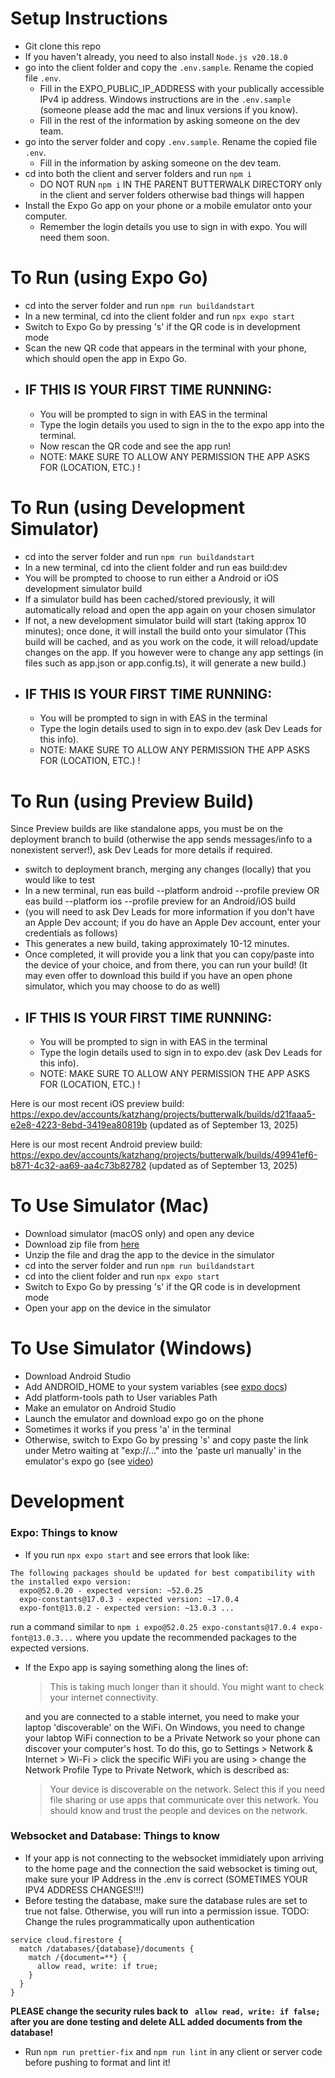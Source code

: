 # Setup Instructions

- Git clone this repo
- If you haven't already, you need to also install `Node.js v20.18.0`
- go into the client folder and copy the `.env.sample`. Rename the copied file `.env`.
  - Fill in the EXPO_PUBLIC_IP_ADDRESS with your publically accessible IPv4 ip address. Windows instructions are in the `.env.sample` (someone please add the mac and linux versions if you know).
  - Fill in the rest of the information by asking someone on the dev team.
- go into the server folder and copy `.env.sample`. Rename the copied file `.env`.
  - Fill in the information by asking someone on the dev team.
- cd into both the client and server folders and run `npm i`
  - DO NOT RUN ```npm i``` IN THE PARENT BUTTERWALK DIRECTORY only in the client and server folders otherwise bad things will happen
- Install the Expo Go app on your phone or a mobile emulator onto your computer.
  - Remember the login details you use to sign in with expo. You will need them soon.


# To Run (using Expo Go)

- cd into the server folder and run `npm run buildandstart`
- In a new terminal, cd into the client folder and run `npx expo start`
- Switch to Expo Go by pressing 's' if the QR code is in development mode
- Scan the new QR code that appears in the terminal with your phone, which should open the app in Expo Go.
- ## IF THIS IS YOUR FIRST TIME RUNNING:
  - You will be prompted to sign in with EAS in the terminal
  - Type the login details you used to sign in the to the expo app into the terminal.
  - Now rescan the QR code and see the app run!
  - NOTE: MAKE SURE TO ALLOW ANY PERMISSION THE APP ASKS FOR (LOCATION, ETC.) !

# To Run (using Development Simulator)

- cd into the server folder and run `npm run buildandstart`
- In a new terminal, cd into the client folder and run eas build:dev
- You will be prompted to choose to run either a Android or iOS development simulator build
- If a simulator build has been cached/stored previously, it will automatically reload and open the app again on your chosen simulator
- If not, a new development simulator build will start (taking approx 10 minutes); once done, it will install the build onto your simulator (This build will be cached, and as you work on the code, it will reload/update changes on the app. If you however were to change any app settings (in files such as app.json or app.config.ts), it will generate a new build.)
- ## IF THIS IS YOUR FIRST TIME RUNNING:
  - You will be prompted to sign in with EAS in the terminal
  - Type the login details used to sign in to expo.dev (ask Dev Leads for this info).
  - NOTE: MAKE SURE TO ALLOW ANY PERMISSION THE APP ASKS FOR (LOCATION, ETC.) !

# To Run (using Preview Build)

Since Preview builds are like standalone apps, you must be on the deployment branch to build (otherwise the app sends messages/info to a nonexistent server!), ask Dev Leads for more details if required. 

- switch to deployment branch, merging any changes (locally) that you would like to test
- In a new terminal, run eas build --platform android --profile preview OR eas build --platform ios --profile preview for an Android/iOS build
- (you will need to ask Dev Leads for more information if you don't have an Apple Dev account; if you do have an Apple Dev account, enter your credentials as follows) 
- This generates a new build, taking approximately 10-12 minutes.
- Once completed, it will provide you a link that you can copy/paste into the device of your choice, and from there, you can run your build! (It may even offer to download this build if you have an open phone simulator, which you may choose to do as well)
- ## IF THIS IS YOUR FIRST TIME RUNNING:
  - You will be prompted to sign in with EAS in the terminal
  - Type the login details used to sign in to expo.dev (ask Dev Leads for this info).
  - NOTE: MAKE SURE TO ALLOW ANY PERMISSION THE APP ASKS FOR (LOCATION, ETC.) !

Here is our most recent iOS preview build: https://expo.dev/accounts/katzhang/projects/butterwalk/builds/d21faaa5-e2e8-4223-8ebd-3419ea80819b
(updated as of September 13, 2025)

Here is our most recent Android preview build: https://expo.dev/accounts/katzhang/projects/butterwalk/builds/49941ef6-b871-4c32-aa69-aa4c73b82782
(updated as of September 13, 2025)

# To Use Simulator (Mac)

- Download simulator (macOS only) and open any device
- Download zip file from [here](https://expo.dev/accounts/katzhang/projects/husky-betterWalk/builds/ca622619-adcc-4adf-9201-5865b8a44236)
- Unzip the file and drag the app to the device in the simulator
- cd into the server folder and run `npm run buildandstart`
- cd into the client folder and run `npx expo start`
- Switch to Expo Go by pressing 's' if the QR code is in development mode
- Open your app on the device in the simulator

# To Use Simulator (Windows)

- Download Android Studio
- Add ANDROID_HOME to your system variables (see [expo docs](https://docs.expo.dev/workflow/android-studio-emulator/))
- Add platform-tools path to User variables Path
- Make an emulator on Android Studio
- Launch the emulator and download expo go on the phone
- Sometimes it works if you press 'a' in the terminal
- Otherwise, switch to Expo Go by pressing 's' and
copy paste the link under Metro waiting at "exp://..." into the 'paste url manually' in the emulator's expo go (see [video](https://www.youtube.com/watch?v=uN64m3bUY6M&t=590s))

# Development

### Expo: Things to know

- If you run `npx expo start` and see errors that look like:

```
The following packages should be updated for best compatibility with the installed expo version:
  expo@52.0.20 - expected version: ~52.0.25
  expo-constants@17.0.3 - expected version: ~17.0.4
  expo-font@13.0.2 - expected version: ~13.0.3 ...
```

run a command similar to `npm i expo@52.0.25 expo-constants@17.0.4 expo-font@13.0.3...` where you update the recommended packages to the expected versions.

- If the Expo app is saying something along the lines of:

  > This is taking much longer than it should. You might want to check your internet connectivity.

  and you are connected to a stable internet, you need to make your laptop 'discoverable' on the WiFi. On Windows, you need to change your labtop WiFi connection to be a Private Network so your phone can discover your computer's host.
  To do this, go to Settings > Network & Internet > Wi-Fi > click the specific WiFi you are using > change the Network Profile Type to Private Network, which is described as:

  > Your device is discoverable on the network. Select this if you need file sharing or use apps that communicate over this network. You should know and trust the people and devices on the network.

### Websocket and Database: Things to know

- If your app is not connecting to the websocket immidiately upon arriving to the home page and the
  connection the said websocket is timing out, make sure your IP Address in the .env is correct
  (SOMETIMES YOUR IPV4 ADDRESS CHANGES!!!)
- Before testing the database, make sure the database rules are set to true not false. Otherwise,
  you will run into a permission issue. TODO: Change the rules programmatically upon authentication

```
service cloud.firestore {
  match /databases/{database}/documents {
    match /{document=**} {
      allow read, write: if true;
    }
  }
}
```

**PLEASE change the security rules back to ` allow read, write: if false;` after you are done testing and delete ALL added documents from the database!**

- Run `npm run prettier-fix` and `npm run lint` in any client or server code before pushing to format and lint it!
